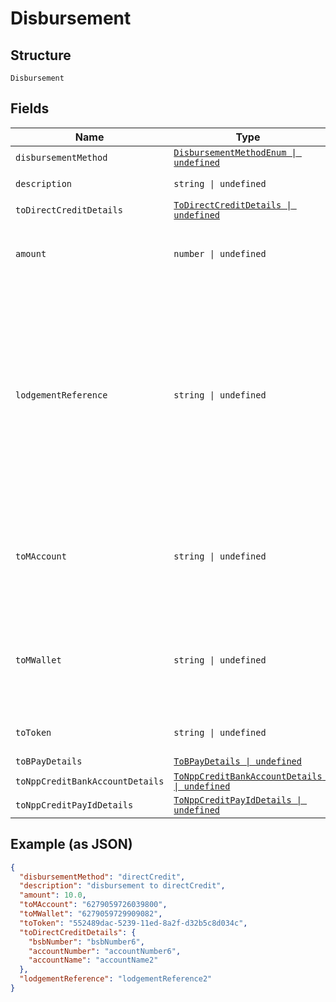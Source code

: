 
# Disbursement

## Structure

`Disbursement`

## Fields

| Name | Type | Tags | Description |
|  --- | --- | --- | --- |
| `disbursementMethod` | [`DisbursementMethodEnum \| undefined`](../../doc/models/disbursement-method-enum.md) | Optional | - |
| `description` | `string \| undefined` | Optional | description for the transaction |
| `toDirectCreditDetails` | [`ToDirectCreditDetails \| undefined`](../../doc/models/to-direct-credit-details.md) | Optional | - |
| `amount` | `number \| undefined` | Optional | This is the amount of funds to be paid<br>**Constraints**: `>= 0.01` |
| `lodgementReference` | `string \| undefined` | Optional | Reference will appear on payees statement. Refer to the disbursement object, May be overwritten for some account configurations, contact us for more details.<br>**Constraints**: *Maximum Length*: `18`, *Pattern*: `@"^[a-zA-Z0-9 \.\(\+\$\*\)\^\[\];\-\/,%_?:#@'=&!]*$"` |
| `toMAccount` | `string \| undefined` | Optional | 16-Digit account number that uniquely identifies the mAccount<br>**Constraints**: *Minimum Length*: `16`, *Maximum Length*: `16` |
| `toMWallet` | `string \| undefined` | Optional | 16-Digit account number that uniquely identifies the mWallet<br>**Constraints**: *Minimum Length*: `16`, *Maximum Length*: `16` |
| `toToken` | `string \| undefined` | Optional | The text (GUID) that identifies the token |
| `toBPayDetails` | [`ToBPayDetails \| undefined`](../../doc/models/to-b-pay-details.md) | Optional | - |
| `toNppCreditBankAccountDetails` | [`ToNppCreditBankAccountDetails \| undefined`](../../doc/models/to-npp-credit-bank-account-details.md) | Optional | - |
| `toNppCreditPayIdDetails` | [`ToNppCreditPayIdDetails \| undefined`](../../doc/models/to-npp-credit-pay-id-details.md) | Optional | - |

## Example (as JSON)

```json
{
  "disbursementMethod": "directCredit",
  "description": "disbursement to directCredit",
  "amount": 10.0,
  "toMAccount": "6279059726039800",
  "toMWallet": "6279059729909082",
  "toToken": "552489dac-5239-11ed-8a2f-d32b5c8d034c",
  "toDirectCreditDetails": {
    "bsbNumber": "bsbNumber6",
    "accountNumber": "accountNumber6",
    "accountName": "accountName2"
  },
  "lodgementReference": "lodgementReference2"
}
```

